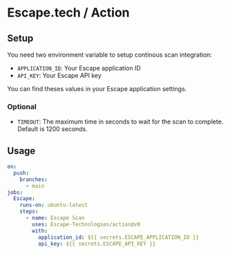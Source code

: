 # Escape.tech / Action

## Setup

You need two environment variable to setup continous scan integration:

- `APPLICATION_ID`: Your Escape application ID
- `API_KEY`: Your Escape API key

You can find theses values in your Escape application settings.

### Optional

- `TIMEOUT`: The maximum time in seconds to wait for the scan to complete. Default is 1200 seconds.

## Usage

```yaml
on:
  push:
    branches:
      - main
jobs:
  Escape:
    runs-on: ubuntu-latest
    steps:
      - name: Escape Scan
        uses: Escape-Technologies/action@v0
        with:
          application_id: ${{ secrets.ESCAPE_APPLICATION_ID }}
          api_key: ${{ secrets.ESCAPE_API_KEY }}
```
